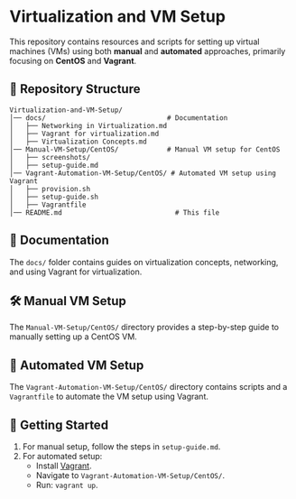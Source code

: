 # Virtualization and VM Setup

This repository contains resources and scripts for setting up virtual machines (VMs) using both **manual** and **automated** approaches, primarily focusing on **CentOS** and **Vagrant**.

## 📂 Repository Structure

```
Virtualization-and-VM-Setup/
│── docs/                              # Documentation
│   ├── Networking in Virtualization.md
│   ├── Vagrant for virtualization.md
│   ├── Virtualization Concepts.md
│── Manual-VM-Setup/CentOS/            # Manual VM setup for CentOS
│   ├── screenshots/                   
│   ├── setup-guide.md                 
│── Vagrant-Automation-VM-Setup/CentOS/ # Automated VM setup using Vagrant
│   ├── provision.sh                    
│   ├── setup-guide.sh                   
│   ├── Vagrantfile                      
│── README.md                            # This file
```

## 📝 Documentation

The `docs/` folder contains guides on virtualization concepts, networking, and using Vagrant for virtualization.

## 🛠️ Manual VM Setup

The `Manual-VM-Setup/CentOS/` directory provides a step-by-step guide to manually setting up a CentOS VM.

## 🤖 Automated VM Setup

The `Vagrant-Automation-VM-Setup/CentOS/` directory contains scripts and a `Vagrantfile` to automate the VM setup using Vagrant.

## 🚀 Getting Started

1. For manual setup, follow the steps in `setup-guide.md`.
2. For automated setup:
   - Install [Vagrant](https://www.vagrantup.com/downloads).
   - Navigate to `Vagrant-Automation-VM-Setup/CentOS/`.
   - Run: `vagrant up`.




